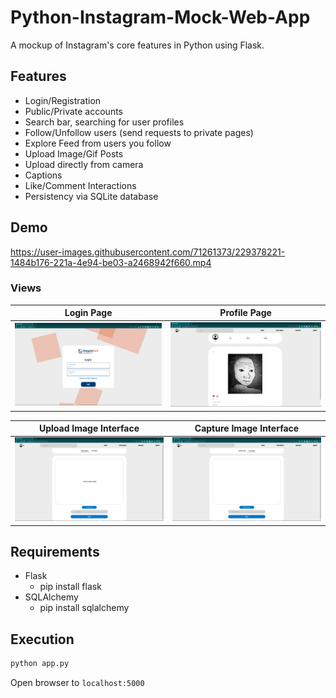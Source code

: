 # Python-Instagram-Mock-Web-App
A mockup of Instagram's core features in Python using Flask.

## Features
- Login/Registration
- Public/Private accounts
- Search bar, searching for user profiles
- Follow/Unfollow users (send requests to private pages)
- Explore Feed from users you follow
- Upload Image/Gif Posts
- Upload directly from camera
- Captions
- Like/Comment Interactions
- Persistency via SQLite database



## Demo

https://user-images.githubusercontent.com/71261373/229378221-1484b176-221a-4e94-be03-a2468942f660.mp4

### Views                             
|Login Page | Profile Page |
|   :---:   |     :---:    |
![login](demo/login.png?raw=True) | ![profile](demo/profileView.png?raw=True)

|Upload Image Interface | Capture Image Interface |
|   :---:   |     :---:    |
![post](demo/postInterface.png?raw=True)  | ![capture](demo/captureImage.png?raw=True) 

## Requirements
 - Flask
   - pip install flask
 - SQLAlchemy
   - pip install sqlalchemy

## Execution
```bash
python app.py
```

Open browser to `localhost:5000`
